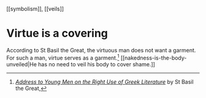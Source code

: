[[symbolism]], [[veils]]

# Virtue is a covering

According to St Basil the Great, the virtuous man does not want a garment. For such a man, virtue serves as a garment.[^1] [[nakedness-is-the-body-unveiled|He has no need to veil his body to cover shame.]]

[^1]: *[Address to Young Men on the Right Use of Greek Literature](https://books.apple.com/us/book/delphi-collected-works-of-basil-of-caesarea-illustrated/id1601503324)* by St Basil the Great, 
